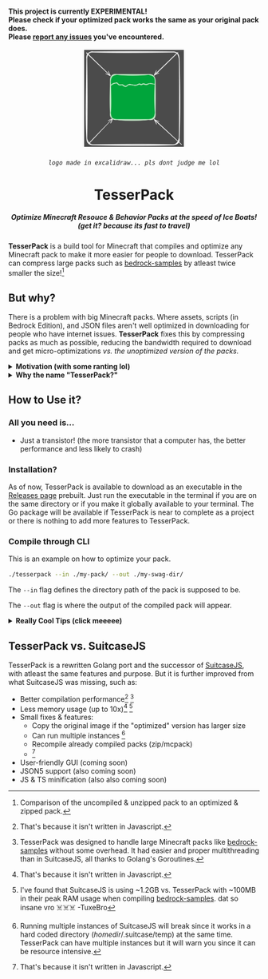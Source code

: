 <h4>
This project is currently EXPERIMENTAL! <br />
Please check if your optimized pack works the same as your original pack does. <br />
Please <a href="https://github.com/TBroz15/TesserPack/issues">report any issues</a> you've encountered.
</h4>


<div align="center">
    <img src="./.github/assets/tesserpack.svg" width="200" />
    <h6><code>logo made in excalidraw... pls dont judge me lol</code></h6>
    <h1>
        TesserPack
    </h1>
    <h5>
        Optimize Minecraft Resouce &amp; Behavior Packs at the speed of Ice Boats!<br>
        (get it? because its fast to travel)
    </h5>
</div>

**TesserPack** is a build tool for Minecraft that compiles and optimize any Minecraft pack to make it more easier for people to download. TesserPack can compress large packs such as [bedrock-samples](https://github.com/Mojang/bedrock-samples) by atleast twice smaller the size![^1]

## But why?

<p>There is a problem with big Minecraft packs. Where assets, scripts (in Bedrock Edition), and JSON files aren't well optimized in downloading for people who have internet issues. <b>TesserPack</b> fixes this by compressing packs as much as possible, reducing the bandwidth required to download and get micro-optimizations <i>vs. the unoptimized version of the packs.</i></p>

<details>
<summary><b>Motivation (with some ranting lol)</b></summary>
<p>
I have seen a lot of big servers (including Cubecraft and The Hive) having up to 50MB worth of Minecraft Packs, and yet the download speed is really awful. (AS IN 0.1MBPS. According to Ookla Speed Test, my download speed IS 300MBPS!)
</p>
<p>I also see the same problem not just from Minecraft, but in few websites, where they serve unoptimized assets. But there are web build tools to fix these such as Vite and ESBuild.</p>
<p>Then, I come up with an idea that is inspired by that said issue which is to optimize and compress pack assets, just to make it easier to download for users with bad internet (like me :P)</p>
<p>
And so, I made <a href="https://github.com/TBroz15/SuitcaseJS">SuitcaseJS</a>. Buuuuut, it was a real mess of a project to work in. Well, that's because it's built in Javascript. And you know that Javascript is y'know, being Javascript. I felt that I've picked the wrong programming language for that use case and I've abandoned ship the project.
</p>
<p>After writing this shakespeare of an essay, I am porting SuitcaseJS to Golang with a better name, <b>TesserPack.</b> (yeah its not going to be named SuitcaseGo because it felt broad)</p>
<i>btw i am currently learning golang, expect my code to suck but dont worry, it will improve in the long run. This project will be a fun challenge for me to expand my mind (aka. a place where my brain eating amoeba lived. poor fella died of hungry)</i>

</details>

<details>
<summary><b>Why the name "TesserPack?"</b></summary>
<p>I simply combined "tesseract" and "pack" together. I put "tesseract" because it is a cool shape. I put "pack" because the main function is to optimize Minecraft packs.</p>
</details>

## How to Use it?

### All you need is...

- Just a transistor! (the more transistor that a computer has, the better performance and less likely to crash)

### Installation?

As of now, TesserPack is available to download as an executable in the [Releases page](https://github.com/TBroz15/TesserPack/releases/latest) prebuilt. Just run the executable in the terminal if you are on the same directory or if you make it globally available to your terminal. The Go package will be available if TesserPack is near to complete as a project or there is nothing to add more features to TesserPack.

### Compile through CLI

This is an example on how to optimize your pack.

```bash
./tesserpack --in ./my-pack/ --out ./my-swag-dir/
```

The `--in` flag defines the directory path of the pack is supposed to be.

The `--out` flag is where the output of the compiled pack will appear.

<details>
    <summary><b>Really Cool Tips (click meeeee)</b></summary>
    <ul>
        <li>
            <p>You can put the relative path (<code>./</code>) or either the full path (<code>C:\Users\admin\Desktop\...</code> and so on) to define where the directory or file will be.</p>
        </li>
        <li>
            <p>You can set a custom filename for your output pack file.</p>
            <pre>./tesserpack --in ./my-pack/ --out ./epic-files/my-optimized-pack.mcpack</pre>
        </li>
        <li>
            <p>You can also compile it into a zip file.</p>
            <pre>./tesserpack --in ./my-pack/ --out ./epic-files/my-optimized-pack.zip</pre>
        </li>
        <li>
            <p>If you don't include the <code>--out</code> flag, well its fine! The optimized pack file will be in the same parent directory of the input pack.</p>
            <pre>./tesserpack --in ./epic-files/my-pack</pre>
            <i>The output pack will be in the <code>epic-files</code> directory.</i>
        </li>
        <li>
            <p>If you don't include the <code>--in</code> flag, well... it won't work of course!</p>
        </li>
        <li>
            <p>If you want to optimize an already compiled pack, fear no more! TesserPack can read zip/mcpack files, turn it into a directory and then compile it back.</p>
            <pre>./tesserpack --in ./my-pack.mcpack</pre>
            <i>The file name of the optimized pack will become <code>my-pack-optimized.mcpack</code> if <code>--out</code> flag wasn't included.</i>
        </li>
    </ul>
</details>

## TesserPack vs. SuitcaseJS

TesserPack is a rewritten Golang port and the successor of [SuitcaseJS](https://github.com/TBroz15/SuitcaseJS), with atleast the same features and purpose. But it is further improved from what SuitcaseJS was missing, such as:

- Better compilation performance[^2] [^3]
- Less memory usage (up to 10x)[^2] [^4]
- Small fixes & features:
    - Copy the original image if the "optimized" version has larger size
    - Can run multiple instances [^5]
    - Recompile already compiled packs (zip/mcpack)
    - [^2]
- User-friendly GUI (coming soon)
- JSON5 support (also coming soon)
- JS & TS minification (also also coming soon)

[^1]: Comparison of the uncompiled & unzipped pack to an optimized & zipped pack.
[^2]: That's because it isn't written in Javascript. 
[^3]: TesserPack was designed to handle large Minecraft packs like [bedrock-samples](https://github.com/Mojang/bedrock-samples) without some overhead. It had easier and proper multithreading than in SuitcaseJS, all thanks to Golang's Goroutines.
[^4]: I've found that SuitcaseJS is using ~1.2GB vs. TesserPack with ~100MB in their peak RAM usage when compiling [bedrock-samples](https://github.com/Mojang/bedrock-samples). dat so insane vro ☠️☠️☠️ -TuxeBro
[^5]: Running multiple instances of SuitcaseJS will break since it works in a hard coded directory (*homedir*/.suitcase/temp) at the same time. TesserPack can have multiple instances but it will warn you since it can be resource intensive.